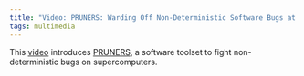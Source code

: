 ```yaml
---
title: "Video: PRUNERS: Warding Off Non-Deterministic Software Bugs at Scale"
tags: multimedia
---
```


This [video](https://computing.llnl.gov/pruners-warding-non-deterministic-software-bugs-scale) introduces [PRUNERS](https://pruners.github.io/), a software toolset to fight non-deterministic bugs on supercomputers.
